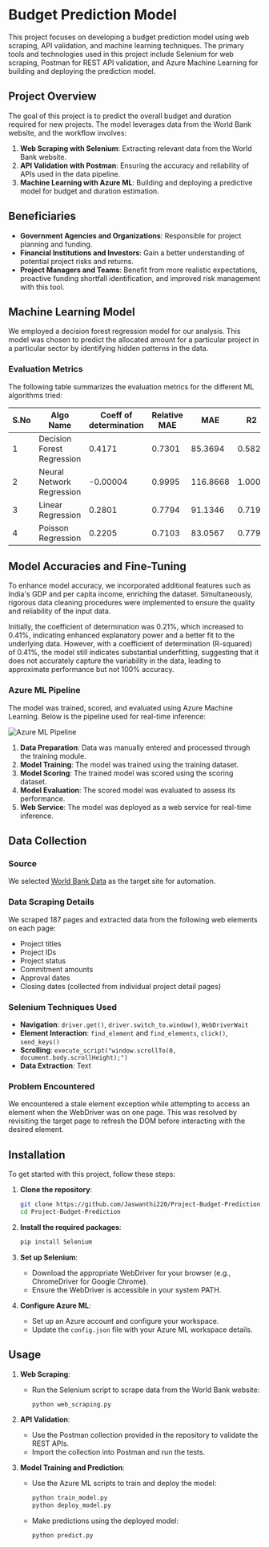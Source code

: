 # Budget Prediction Model
This project focuses on developing a budget prediction model using web scraping, API validation, and machine learning techniques. The primary tools and technologies used in this project include Selenium for web scraping, Postman for REST API validation, and Azure Machine Learning for building and deploying the prediction model.

## Project Overview

The goal of this project is to predict the overall budget and duration required for new projects. The model leverages data from the World Bank website, and the workflow involves:

1. **Web Scraping with Selenium**: Extracting relevant data from the World Bank website.
2. **API Validation with Postman**: Ensuring the accuracy and reliability of APIs used in the data pipeline.
3. **Machine Learning with Azure ML**: Building and deploying a predictive model for budget and duration estimation.

## Beneficiaries

- **Government Agencies and Organizations**: Responsible for project planning and funding.
- **Financial Institutions and Investors**: Gain a better understanding of potential project risks and returns.
- **Project Managers and Teams**: Benefit from more realistic expectations, proactive funding shortfall identification, and improved risk management with this tool.

## Machine Learning Model

We employed a decision forest regression model for our analysis. This model was chosen to predict the allocated amount for a particular project in a particular sector by identifying hidden patterns in the data.

### Evaluation Metrics

The following table summarizes the evaluation metrics for the different ML algorithms tried:

| S.No | Algo Name                   | Coeff of determination | Relative MAE | MAE       | R2       | RMSE     |
|------|-----------------------------|------------------------|--------------|-----------|----------|----------|
| 1    | Decision Forest Regression  | 0.4171                 | 0.7301       | 85.3694   | 0.5828   | 108.5929 |
| 2    | Neural Network Regression   | -0.00004               | 0.9995       | 116.8668  | 1.0004   | 142.2454 |
| 3    | Linear Regression           | 0.2801                 | 0.7794       | 91.1346   | 0.7198   | 120.6881 |
| 4    | Poisson Regression          | 0.2205                 | 0.7103       | 83.0567   | 0.7794   | 125.5834 |

## Model Accuracies and Fine-Tuning

To enhance model accuracy, we incorporated additional features such as India's GDP and per capita income, enriching the dataset. Simultaneously, rigorous data cleaning procedures were implemented to ensure the quality and reliability of the input data.

Initially, the coefficient of determination was 0.21%, which increased to 0.41%, indicating enhanced explanatory power and a better fit to the underlying data. However, with a coefficient of determination (R-squared) of 0.41%, the model still indicates substantial underfitting, suggesting that it does not accurately capture the variability in the data, leading to approximate performance but not 100% accuracy.

### Azure ML Pipeline

The model was trained, scored, and evaluated using Azure Machine Learning. Below is the pipeline used for real-time inference:

![Azure ML Pipeline](https://path-to-your-image/screenshot.png)

1. **Data Preparation**: Data was manually entered and processed through the training module.
2. **Model Training**: The model was trained using the training dataset.
3. **Model Scoring**: The trained model was scored using the scoring dataset.
4. **Model Evaluation**: The scored model was evaluated to assess its performance.
5. **Web Service**: The model was deployed as a web service for real-time inference.

## Data Collection

### Source
We selected [World Bank Data](https://data.worldbank.org/) as the target site for automation.

### Data Scraping Details
We scraped 187 pages and extracted data from the following web elements on each page:
- Project titles
- Project IDs
- Project status
- Commitment amounts
- Approval dates
- Closing dates (collected from individual project detail pages)

### Selenium Techniques Used
- **Navigation**: `driver.get()`, `driver.switch_to.window()`, `WebDriverWait`
- **Element Interaction**: `find_element` and `find_elements`, `click()`, `send_keys()`
- **Scrolling**: `execute_script("window.scrollTo(0, document.body.scrollHeight);")`
- **Data Extraction**: Text

### Problem Encountered
We encountered a stale element exception while attempting to access an element when the WebDriver was on one page. This was resolved by revisiting the target page to refresh the DOM before interacting with the desired element.

## Installation

To get started with this project, follow these steps:

1. **Clone the repository**:
    ```bash
    git clone https://github.com/Jaswanthi220/Project-Budget-Prediction-model.git
    cd Project-Budget-Prediction
    ```

2. **Install the required packages**:
    ```bash
    pip install Selenium
    ```

3. **Set up Selenium**:
    - Download the appropriate WebDriver for your browser (e.g., ChromeDriver for Google Chrome).
    - Ensure the WebDriver is accessible in your system PATH.

4. **Configure Azure ML**:
    - Set up an Azure account and configure your workspace.
    - Update the `config.json` file with your Azure ML workspace details.

## Usage

1. **Web Scraping**:
    - Run the Selenium script to scrape data from the World Bank website:
        ```bash
        python web_scraping.py
        ```

2. **API Validation**:
    - Use the Postman collection provided in the repository to validate the REST APIs.
    - Import the collection into Postman and run the tests.

3. **Model Training and Prediction**:
    - Use the Azure ML scripts to train and deploy the model:
        ```bash
        python train_model.py
        python deploy_model.py
        ```
    - Make predictions using the deployed model:
        ```bash
        python predict.py
        ```
